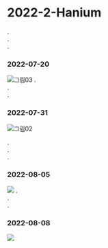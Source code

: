 # 2022-2-Hanium   
.   
.   
.   
### 2022-07-20   
![그림03](https://user-images.githubusercontent.com/78671444/183350894-36df9baa-9ada-4f66-afc0-61eb564f6069.jpg)
.   
.   
.   
### 2022-07-31
![그림02](https://user-images.githubusercontent.com/78671444/183350889-01b21171-2da5-493b-8840-8da8df7aa979.jpg)

.   
.   
.   
### 2022-08-05   
![](https://user-images.githubusercontent.com/78671444/183336288-3374a6fd-8dba-4d11-b695-1f01a54446eb.jpg)
.   
.   
.   
### 2022-08-08   
![](https://user-images.githubusercontent.com/78671444/183350599-25683184-55e0-460e-accf-5d6d77af4efb.jpg)
